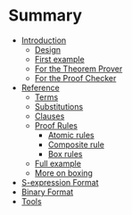 # Summary

- [Introduction](./intro.md)
  * [Design](./intro/design.md)
  * [First example](./intro/example.md)
  * [For the Theorem Prover](./intro/for-atp.md)
  * [For the Proof Checker](./intro/for-proof-checkers.md)
- [Reference](./reference.md)
  * [Terms](./reference/terms.md)
  * [Substitutions]()
  * [Clauses](./reference/clauses.md)
  * [Proof Rules](./reference/rules.md)
    - [Atomic rules](./reference/rules-atomic.md)
    - [Composite rule](./reference/rules-composite.md)
    - [Box rules](./reference/rules-box.md)
  * [Full example](./reference/example.md)
  * [More on boxing](./reference/more-boxing.md)
- [S-expression Format]()
- [Binary Format]()
- [Tools](tools.md)
